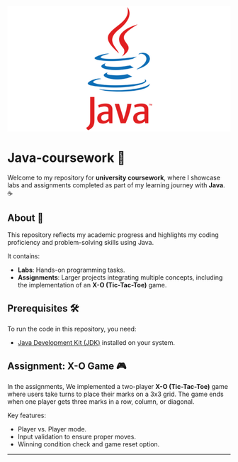 ![Java Logo](java_logo.png)

# Java-coursework 🚀

Welcome to my repository for **university coursework**, where I showcase labs and assignments completed as part of my learning journey with **Java**. ☕️

## About 📘

This repository reflects my academic progress and highlights my coding proficiency and problem-solving skills using Java.

It contains:
- **Labs**: Hands-on programming tasks.
- **Assignments**: Larger projects integrating multiple concepts, including the implementation of an **X-O (Tic-Tac-Toe)** game.

## Prerequisites 🛠️

To run the code in this repository, you need:
- [Java Development Kit (JDK)](https://www.oracle.com/java/technologies/javase-jdk11-downloads.html) installed on your system.

## Assignment: X-O Game 🎮

In the assignments, We implemented a two-player **X-O (Tic-Tac-Toe)** game where users take turns to place their marks on a 3x3 grid. The game ends when one player gets three marks in a row, column, or diagonal. 

Key features:
- Player vs. Player mode.
- Input validation to ensure proper moves.
- Winning condition check and game reset option.

---
